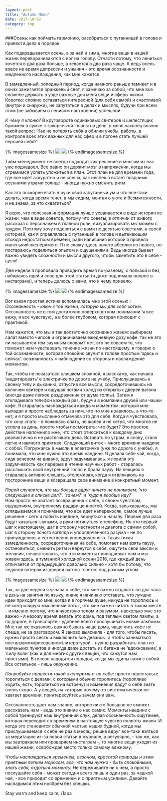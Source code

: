 ```yaml
---
layout: post
title: "Autumn Mood"
date: 2017-10-02
category: top
---
```


###Осень: как поймать гармонию, разобраться с путанницей в голове и привести дела в порядок


Как подкрадывается осень, а за ней и зима, многие вещи в нашей жизни переворачиваются с ног на голову. Отчасти потому, что лениться хочется в два раза больше, а зевается в два раза чаще. А ведь осень вовсе не время депрессии и уныния - это время осознанности и медленного наслаждения, как мне кажется.

В замедленный, холодный период, когда намного раньше темнеет и в окнах зажигается оранжевый свет, я замечаю за собой, что мне все сложнее держать в узде важные для меня вещи и сферы жизни. Коротко: сложно оставаться интересной (для себя самой) и счастливой (внутри и снаружи), не запутаться в делах и мыслях, будучи при всем этом (не забываем о ленивом настроении) успешной.

*К чему я клоню?* В круговороте одинаковых свитеров и шелестящих бумажек в сумке с закорючкой ‘планы на день’ у меня наконец возник такой вопрос: ‘Как не потерять себя в обилии учебы, работы, в контроле всех этих важных для нас сфер и в погоне стать лучшей версией себя?’

{% imagessamesize %}
  ![](/assets/images/2017/10/1.jpg)
  ![](/assets/images/2017/10/2.jpg)
{% endimagessamesize %}

Тайм-менеджмент не всегда подходит как решение и многим из нас уже поднадоел. Все равно он держит мозг в напряжении, когда мы стремимся успеть уложиться в план. Этот план не для времени года, где все идет аккуратно и не спеша, как неспеша встает поздними осенними утрами солнце - иногда нужно сменить ритм.

Как это поскорее взять в руки свой запутанный ум и что все-таки делать, когда время течет, а мы сидим, мечтая о уюте и безмятежности, и не знаем, за что схватиться? 

Я верю, что полезная информация лучше усваивается в виде истории из жизни, чем в виде советов, потому что советы, в отличии от живого рассказа с персонажем в главной роли, визуализировать мы можем с трудом.
Поэтому хочу поделиться с вами не десятью советами, а своей историей, как я справлялась с путаницей в голове и вытекающим отсюда недостатком времени, ради написания которой я провела маленький эксперимент. 
Я не скажу здесь ничего абсолютно нового, но постараюсь поделиться опытом и ощущениями. Ведь иногда бывает важно увидеть сложности и мысли другого, чтобы заметить это в себе - щелк!

Две недели я пробовала проводить время по-разному, с пользой и без, набираясь идей и слов для этой статьи (и даже поднимала вопрос в инстаграме), и теперь делюсь с вами, что к чему привело.

{% imagessamesize %}
  ![](/assets/images/2017/10/3.jpg)
  ![](/assets/images/2017/10/4.jpg)
{% endimagessamesize %}

Вот какая простая истина вспомнилась мне этой осенью :
*Осознанность - ключ к той жизни, которую мы для себя хотим.* Осознанность не в том достаточно поверхностном понимании ‘я все вижу, я все чувствую’, а в более глубоком, которая приходит с практикой.

Нам кажется, что мы и так достаточно осознанно живем: выбираем салат вместо чипсов и ограничиваем ежедневную дозу кофе. так не это ли называется тем заумным словом? 
нет, это не совсем то, что поможет нам чувствовать течение жизни по-настоящему.
я говорю о той осознанности, которая спокойно звучит в голове простым ‘здесь и сейчас’. осознанность = наблюдение со стороны и наслаждение моментом. 

Так, чтобы не показаться слишком сложной, я расскажу, как начала ‘медитировать’ в электричке по дороге на учебу. Прислушиваясь к своему телу и дыханию, отпустив все мысли, сосредоточившись на колючем свитере и ощущая ногами холод из открытых дверей вагона (иногда даже легкое раздражение от шума толпы).
Затем я откладывала телефон каждый раз, будучи в компании друзей или чашки кофе. Я старалась наслаждаться каждым моментом, который мне выпадал и просто наблюдать за ним. что-то мне нравилось, а что-то нет, и я просто мысленно отмечала это для себя.
Когда я чувствовала, что хочу спать - я ложилась спать, не жалея и не сетуя, что многое не успела за день, просто чтобы посмотреть: что будет? Это простое действие напомнило мне, что стоит относиться к каждому дню реалистично и не растягивать дела. Вставать по утрам, к слову, стало легче и намного приятнее. 
Следующий виток - много времени наедине с собой. Погружаясь в мысли в электричке (уже по дороге с учебы), я понимала, что мне нужно это время наедине. 
Я делала себе чай, когда, сидя вечером на диване, вдруг задумывалась. я ловила эту задумчивость как перерыв в чтении научных работ - старалась расслышать  свой внутренний голос и брала паузу. 
На лекциях я старалась активно слушать, отслеживая, когда я отвлекаюсь на посторонние вещи и возвращала свое внимание в конкретный момент. 

*Порой случается, что мы больше вдруг ничего не понимаем: ‘что следующее в списке дел?’, ‘зачем?’ и ‘куда я вообще иду?’*  
Нам просто не хватает возвращения к себе, к своим чувствам, ощущениям, внутреннему радару ценностей. 
Когда, запыхавшись, мы оглядываемся и понимаем, что все идет наперекосяк, самое лучше решение - сеть и побыть наедине, вернуться к началу.
Первые два раза будут казаться глупыми, а руки потянуться к телефону, 
Но это первый шаг к настоящему, шаг в сторону честности и диалога с самим собой,
шаг в сторону ясного взгляда и упорядоченного разума - не по принуждению, а естественно упорядоченного. 
Такая тихая замедленность, сосредоточенная на себе, помогает нам взять паузу, остановиться, сменить ритм и вернутся к себе, ощутить свои мысли и желания, почувствовать, что эти моменты принадлежат нам и мы живем здесь, в туманной холодной осени 2016, где каждый день отличается от предыдущего довольно сильно - хотя бы потому, что ледяной ветерок из дверей вагона тянется под разным углом.

{% imagessamesize %}
  ![](/assets/images/2017/10/5.jpg)
  ![](/assets/images/2017/10/6.jpg)
{% endimagessamesize %}

Так, за две недели я узнала о себе,
что мне важно отдавать по два часа в день на занятия по языку, иначе я начинаю отставать,
что лучшие идеи приходят ко мне, когда я в горячем душе, никуда не тороплюсь и не контролирую мысленный поток,
что мне важно читать в тихом месте - и именно потому, что я чувствую телом и разумом, насколько мне это важно - я нахожу время делать это дома, под теплым светом лампы, а по дороге, в транспорте - удобнее всего прослушивать новые альбомы.
Мне так же оказалось важно бывать чаще дома, чаще пить кофе не спеша, не за разговором. Я заново выяснила - для того, чтобы писать, нужно просто сесть и выключить все девайсы,
а чтобы заниматься инстаграмом/рисованием/литературой - нужно разработать план из маленьких пунктов и иногда даже достать из багажа не ‘вдохновение’, а ‘силу воли’ (как и для многих других вещей, что кажутся нам простыми).
В голове наводится порядок, когда мы едины сами с собой. Все остальное - лишь окружение.

*Попробуйте провести такой эксперимент на себе:* просто перестаньте торопиться с делами, с которыми обычно торопитесь (торопливо ходить, есть, торопиться на встречу) и изменения дадут о себе знать очень скоро. А у вещей, на которые почему-то систематически не хватает времени, поинтересуйтесь зачем они вам.

Осознанность дает нам знание, которое никто большое не сможет рассказать нам - ведь это знание о нас самих.  Моменты наедине с собой тренируют наш внутренний слух, делая осознанность ощутимее, которая переходит со временем в настоящее чувство полноты жизни. 
И когда это становится обычной частью наших будней, когда мы прислушиваемся к себе не раз в месяц, решив вдруг все-таки взяться за медитацию из-за новой статьи в журнале, а регулярно, - так же, как мы завтракаем или проверяем инстаграм -, то многие вещи уходят из нашей жизни, освобождая место только самому важному.

*Чтобы наслаждаться временем, сезоном, красотой природы и этим приятным легким морозом, все, что нам нужно - быть спокойными, знать себя, отдаться моменту.*
Не переживайте ни о чем, а просто послушайте себя - может сегодня всего лишь и один раз, за чашкой чая, - все приходит со временем и с приятным усилием. Давайте насладимся этим ноябрем без спешки.

Stay warm and keep calm,
Лара 
